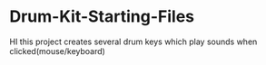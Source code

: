 # Drum-Kit-Starting-Files
HI 
this project creates several drum keys which play sounds when clicked(mouse/keyboard)
